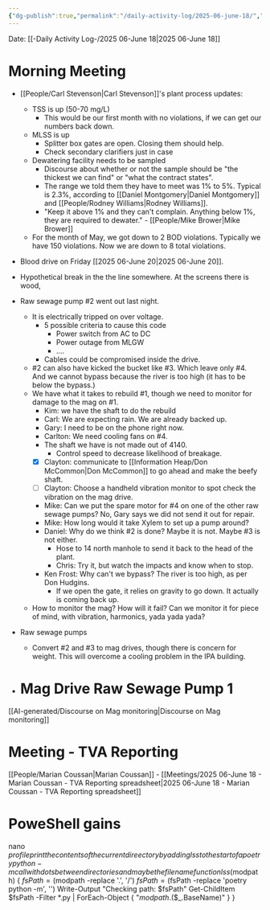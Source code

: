 ```yaml
---
{"dg-publish":true,"permalink":"/daily-activity-log/2025-06-june-18/","noteIcon":"","created":"2025-06-18T07:52:16.184-05:00"}
---
```


Date: [[-Daily Activity Log-/2025 06-June 18\|2025 06-June 18]]

# Morning Meeting
- [[People/Carl Stevenson\|Carl Stevenson]]'s plant process updates:
	- TSS is up (50-70 mg/L)
		- This would be our first month with no violations, if we can get our numbers back down.
	- MLSS is up
		- Splitter box gates are open. Closing them should help.
		- Check secondary clarifiers just in case
	- Dewatering facility needs to be sampled
		- Discourse about whether or not the sample should be "the thickest we can find" or "what the contract states".
		- The range we told them they have to meet was 1% to 5%. Typical is 2.3%, according to [[Daniel Montgomery\|Daniel Montgomery]] and [[People/Rodney Williams\|Rodney Williams]].
		- "Keep it above 1% and they can't complain. Anything below 1%, they are required to dewater."  - [[People/Mike Brower\|Mike Brower]]
	- For the month of May, we got down to 2 BOD violations. Typically we have 150 violations. Now we are down to 8 total violations.

- Blood drive on Friday [[2025 06-June 20\|2025 06-June 20]].
- Hypothetical break in the the line somewhere. At the screens there is wood,  
- Raw sewage pump #2 went out last night.
	- It is electrically tripped on over voltage.
		- 5 possible criteria to cause this code
			- Power switch from AC to DC
			- Power outage from MLGW
			- ....
		- Cables could be compromised inside the drive.
	- #2 can also have kicked the bucket like #3. Which leave only #4. And we cannot bypass because the river is too high (it has to be below the bypass.)
	- We have what it takes to rebuild #1, though we need to monitor for damage to the mag on #1. 
		- Kim: we have the shaft to do the rebuild
		- Carl: We are expecting rain. We are already backed up.
		- Gary: I need to be on the phone right now.
		- Carlton: We need cooling fans on #4.
		- The shaft we have is not made out of 4140. 
			- Control speed to decrease likelihood of breakage. 
		- [x] Clayton: communicate to [[Information Heap/Don McCommon\|Don McCommon]] to go ahead and make the beefy shaft.
		- [ ] Clayton: Choose a handheld vibration monitor to spot check the vibration on the mag drive.
		- Mike: Can we put the spare motor for #4 on one of the other raw sewage pumps? No, Gary says we did not send it out for repair.
		- Mike: How long would it take Xylem to set up a pump around?
		- Daniel: Why do we think #2 is done? Maybe it is not. Maybe #3 is not either.
			- Hose to 14 north manhole to send it back to the head of the plant.
			- Chris: Try it, but watch the impacts and know when to stop.
		- Ken Frost: Why can't we bypass? The river is too high, as per Don Hudgins.
			- If we open the gate, it relies on gravity to go down. It actually is coming back up.
	- How to monitor the mag? How will it fail? Can we monitor it for piece of mind, with vibration, harmonics, yada yada yada?
- Raw sewage pumps
	- Convert #2 and #3 to mag drives, though there is concern for weight. This will overcome a cooling problem in the IPA building.
- # Mag Drive Raw Sewage Pump 1
[[AI-generated/Discourse on Mag monitoring\|Discourse on Mag monitoring]]


# Meeting -  TVA Reporting
[[People/Marian Coussan\|Marian Coussan]] - [[Meetings/2025 06-June 18 - Marian Coussan - TVA Reporting spreadsheet\|2025 06-June 18 - Marian Coussan - TVA Reporting spreadsheet]]

# PoweShell gains

nano $profile
 print the contents of the current direectory by adding lss to the start of a poetry python -m call with dots between directories and maybe the file name
function lss($modpath) {
    $fsPath = ($modpath -replace '\.', '/')
	$fsPath = ($fsPath -replace 'poetry python -m', '')
	Write-Output "Checking path: $fsPath"
    Get-ChildItem $fsPath -Filter *.py | ForEach-Object { "$modpath.$($_.BaseName)" }
}